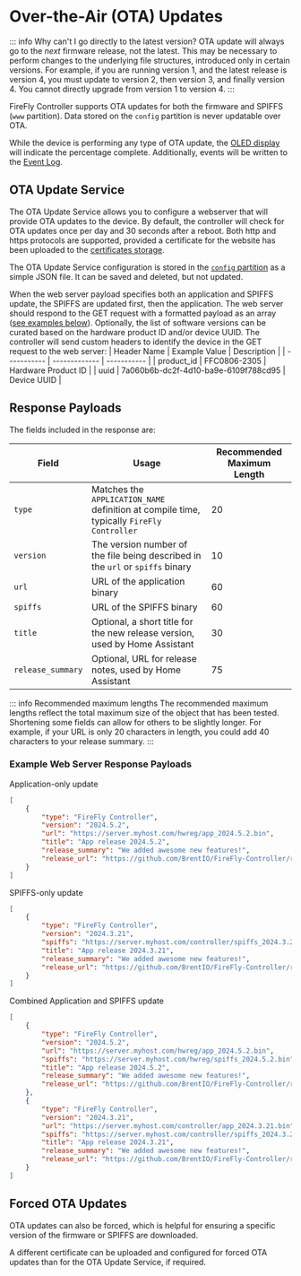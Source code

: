 # Over-the-Air (OTA) Updates

::: info Why can't I go directly to the latest version?
OTA update will always go to the _next_ firmware release, not the latest.  This may be necessary to perform changes to the underlying file structures, introduced only in certain versions.  For example, if you are running version 1, and the latest release is version 4, you must update to version 2, then version 3, and finally version 4.  You cannot directly upgrade from version 1 to version 4.
:::

FireFly Controller supports OTA updates for both the firmware and SPIFFS (`www` partition).  Data stored on the `config` partition is never updatable over OTA.

While the device is performing any type of OTA update, the [OLED display](/controller/support/OLED_screens/#ota-update) will indicate the percentage complete.  Additionally, events will be written to the [Event Log](/controller/support/event_and_error_logs).

## OTA Update Service
The OTA Update Service allows you to configure a webserver that will provide OTA updates to the device.  By default, the controller will check for OTA updates once per day and 30 seconds after a reboot.  Both http and https protocols are supported, provided a certificate for the website has been uploaded to the [certificates storage](/controller/support/certificate_management).

The OTA Update Service configuration is stored in the [`config` partition](/controller/support/partitions) as a simple JSON file.  It can be saved and deleted, but not updated.

When the web server payload specifies both an application and SPIFFS update, the SPIFFS are updated first, then the application.  The web server should respond to the GET request with a formatted payload as an array ([see examples below](#example-web-server-response-payloads)).  Optionally, the list of software versions can be curated based on the hardware product ID and/or device UUID.  The controller will send custom headers to identify the device in the GET request to the web server:
| Header Name | Example Value | Description |
| ----------- | ------------- | ----------- |
| product_id | FFC0806-2305 | Hardware Product ID |
| uuid | 7a060b6b-dc2f-4d10-ba9e-6109f788cd95 | Device UUID |

## Response Payloads

The fields included in the response are:

| Field | Usage | Recommended Maximum Length |
| ----- | ----- | -------------------------- |
| `type` | Matches the `APPLICATION_NAME` definition at compile time, typically `FireFly Controller` | 20 |
| `version` | The version number of the file being described in the `url` or `spiffs` binary | 10 |
| `url` | URL of the application binary | 60 |
| `spiffs` | URL of the SPIFFS binary | 60 |
| `title` | Optional, a short title for the new release version, used by Home Assistant | 30 |
| `release_summary` | Optional, URL for release notes, used by Home Assistant | 75 |

::: info Recommended maximum lengths
The recommended maximum lengths reflect the total maximum size of the object that has been tested.  Shortening some fields can allow for others to be slightly longer.  For example, if your URL is only 20 characters in length, you could add 40 characters to your release summary.
:::


### Example Web Server Response Payloads

Application-only update
```json
[
    {
        "type": "FireFly Controller",
        "version": "2024.5.2",
        "url": "https://server.myhost.com/hwreg/app_2024.5.2.bin",
        "title": "App release 2024.5.2",
        "release_summary": "We added awesome new features!",
        "release_url": "https://github.com/BrentIO/FireFly-Controller/releases/tag/2024.5.2"
    }
]
```

SPIFFS-only update
```json
[
    {
        "type": "FireFly Controller",
        "version": "2024.3.21",
        "spiffs": "https://server.myhost.com/controller/spiffs_2024.3.21.bin",
        "title": "App release 2024.3.21",
        "release_summary": "We added awesome new features!",
        "release_url": "https://github.com/BrentIO/FireFly-Controller/releases/tag/2024.3.21"
    }
]
```

Combined Application and SPIFFS update
```json
[
    {
        "type": "FireFly Controller",
        "version": "2024.5.2",
        "url": "https://server.myhost.com/hwreg/app_2024.5.2.bin",
        "spiffs": "https://server.myhost.com/hwreg/spiffs_2024.5.2.bin",
        "title": "App release 2024.5.2",
        "release_summary": "We added awesome new features!",
        "release_url": "https://github.com/BrentIO/FireFly-Controller/releases/tag/2024.5.2"
    },
    {
        "type": "FireFly Controller",
        "version": "2024.3.21",
        "url": "https://server.myhost.com/controller/app_2024.3.21.bin",
        "spiffs": "https://server.myhost.com/controller/spiffs_2024.3.21.bin",
        "title": "App release 2024.3.21",
        "release_summary": "We added awesome new features!",
        "release_url": "https://github.com/BrentIO/FireFly-Controller/releases/tag/2024.3.21"
    }
]
```

## Forced OTA Updates
OTA updates can also be forced, which is helpful for ensuring a specific version of the firmware or SPIFFS are downloaded.

A different certificate can be uploaded and configured for forced OTA updates than for the OTA Update Service, if required.